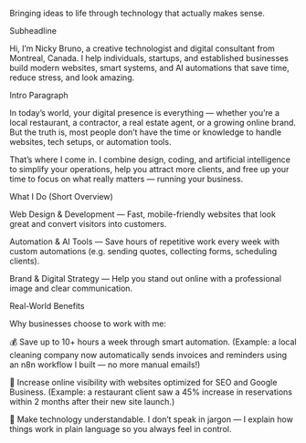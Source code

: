 Bringing ideas to life through technology that actually makes sense.

Subheadline

Hi, I’m Nicky Bruno, a creative technologist and digital consultant from Montreal, Canada.
I help individuals, startups, and established businesses build modern websites, smart systems, and AI automations that save time, reduce stress, and look amazing.

Intro Paragraph

In today’s world, your digital presence is everything — whether you’re a local restaurant, a contractor, a real estate agent, or a growing online brand.
But the truth is, most people don’t have the time or knowledge to handle websites, tech setups, or automation tools.

That’s where I come in.
I combine design, coding, and artificial intelligence to simplify your operations, help you attract more clients, and free up your time to focus on what really matters — running your business.

What I Do (Short Overview)

Web Design & Development — Fast, mobile-friendly websites that look great and convert visitors into customers.

Automation & AI Tools — Save hours of repetitive work every week with custom automations (e.g. sending quotes, collecting forms, scheduling clients).

Brand & Digital Strategy — Help you stand out online with a professional image and clear communication.

Real-World Benefits

Why businesses choose to work with me:

💰 Save up to 10+ hours a week through smart automation.
(Example: a local cleaning company now automatically sends invoices and reminders using an n8n workflow I built — no more manual emails!)

🚀 Increase online visibility with websites optimized for SEO and Google Business.
(Example: a restaurant client saw a 45% increase in reservations within 2 months after their new site launch.)

🧠 Make technology understandable.
I don’t speak in jargon — I explain how things work in plain language so you always feel in control.